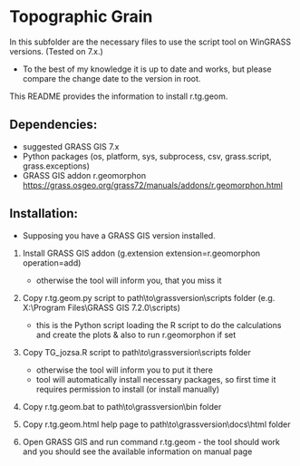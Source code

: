 Topographic Grain
==================
In this subfolder are the necessary files to use the script tool on WinGRASS versions. (Tested on 7.x.)
- To the best of my knowledge it is up to date and works, but please compare the change date to the version in root.


This README provides the information to install r.tg.geom.


Dependencies:
-------------

-   suggested GRASS GIS 7.x
-   Python packages (os, platform, sys, subprocess, csv, grass.script, grass.exceptions)
-   GRASS GIS addon r.geomorphon 
    https://grass.osgeo.org/grass72/manuals/addons/r.geomorphon.html

Installation:
-------------
* Supposing you have a GRASS GIS version installed.

1.  Install GRASS GIS addon
    (g.extension extension=r.geomorphon operation=add)
       * otherwise the tool will inform you, that you miss it
    
2.  Copy r.tg.geom.py script to path\to\grassversion\scripts folder (e.g. X:\Program Files\GRASS GIS 7.2.0\scripts)
       * this is the Python script loading the R script to do the calculations and create the plots & also to run r.geomorphon if set
3.  Copy TG_jozsa.R script to path\to\grassversion\scripts folder
       * otherwise the tool will inform you to put it there
       * tool will automatically install necessary packages, so first time it requires permission to install (or install manually)
4.  Copy r.tg.geom.bat to path\to\grassversion\bin folder
5.  Copy r.tg.geom.html help page to path\to\grassversion\docs\html folder

6.  Open GRASS GIS and run command r.tg.geom - the tool should work and you should see the available information on manual page
